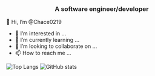 <h3 align="center">A software engineer/developer</h3>

👋 Hi, I’m @Chace0219
- 👀 I’m interested in ...
- 🌱 I’m currently learning ...
- 💞️ I’m looking to collaborate on ...
- 📫 How to reach me ...

<!---
Chace0219/Chace0219 is a ✨ special ✨ repository because its `README.md` (this file) appears on your GitHub profile.
You can click the Preview link to take a look at your changes.
--->

![Top Langs](https://github-readme-stats.vercel.app/api/top-langs/?username=Chace0219&langs_count=10&layout=compact&theme=dark) ![GitHub stats](https://github-readme-stats.vercel.app/api?username=chace0219\&rank_icon=github&hide_title=true&theme=dark)
